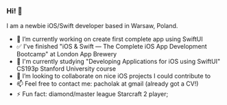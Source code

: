 ### Hi! 👋 

<!--
**kpacholak/kpacholak** is a ✨ _special_ ✨ repository because its `README.md` (this file) appears on your GitHub profile.-->

I am a newbie iOS/Swift developer based in Warsaw, Poland. 

- 🔭 I’m currently working on create first complete app using SwiftUI
- ✅ I've finished "iOS & Swift — The Complete iOS App Development Bootcamp" at London App Brewery
- 📒 I'm currently studying "Developing Applications for iOS using SwiftUI" CS193p Stanford University course 
- 👯 I’m looking to collaborate on nice iOS projects I could contribute to
- 📫 Feel free to contact me: pacholak at gmail (already got a CV!)
- ⚡ Fun fact: diamond/master league Starcraft 2 player; 

